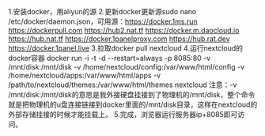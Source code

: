 1.安装docker，用aliyun的源
2.更新docker更新源sudo nano /etc/docker/daemon.json，可用源：https://docker.1ms.run
https://dockerpull.com
https://hub2.nat.tf
https://docker.m.daocloud.io
https://hub.nat.tf
https://docker.1panelproxy.com
https://hub.rat.dev
https://docker.1panel.live
3.拉取docker pull nextcloud
4.运行nextcloud的docker容器 docker run -i -t -d --restart=always -p 8085:80 -v /mnt/disk:/mnt/disk -v /home/nextcloud/config:/var/www/html/config -v /home/nextcloud/apps:/var/www/html/apps -v /path/to/nextcloud/themes:/var/www/html/themes  nextcloud    注意：-v /mnt/disk:/mnt/disk的意思是我外接硬盘挂接到了物理机的/mnt/disk，整个命令就是把物理机的u盘连接链接到docker里面的/mnt/disk目录，这样在nextcloud的外部存储挂接的时候才能挂载上。
5.完成，浏览器运行服务器ip+8085即可访问。